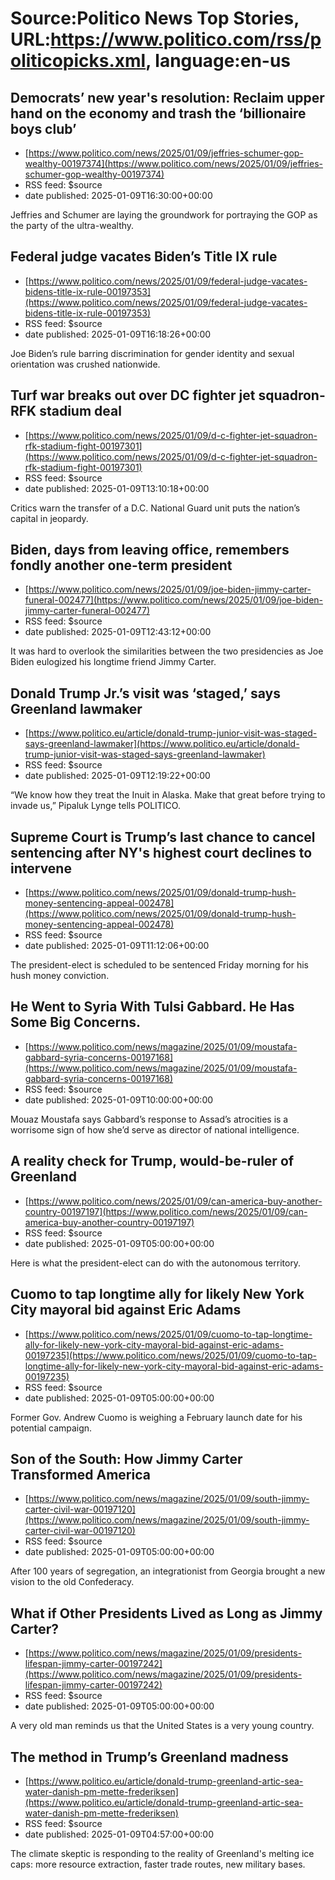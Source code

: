 # Source:Politico News Top Stories, URL:https://www.politico.com/rss/politicopicks.xml, language:en-us

## Democrats’ new year's resolution: Reclaim upper hand on the economy and trash the ‘billionaire boys club’
 - [https://www.politico.com/news/2025/01/09/jeffries-schumer-gop-wealthy-00197374](https://www.politico.com/news/2025/01/09/jeffries-schumer-gop-wealthy-00197374)
 - RSS feed: $source
 - date published: 2025-01-09T16:30:00+00:00

Jeffries and Schumer are laying the groundwork for portraying the GOP as the party of the ultra-wealthy.

## Federal judge vacates Biden’s Title IX rule
 - [https://www.politico.com/news/2025/01/09/federal-judge-vacates-bidens-title-ix-rule-00197353](https://www.politico.com/news/2025/01/09/federal-judge-vacates-bidens-title-ix-rule-00197353)
 - RSS feed: $source
 - date published: 2025-01-09T16:18:26+00:00

Joe Biden’s rule barring discrimination for gender identity and sexual orientation was crushed nationwide.

## Turf war breaks out over DC fighter jet squadron-RFK stadium deal
 - [https://www.politico.com/news/2025/01/09/d-c-fighter-jet-squadron-rfk-stadium-fight-00197301](https://www.politico.com/news/2025/01/09/d-c-fighter-jet-squadron-rfk-stadium-fight-00197301)
 - RSS feed: $source
 - date published: 2025-01-09T13:10:18+00:00

Critics warn the transfer of a D.C. National Guard unit puts the nation’s capital in jeopardy.

## Biden, days from leaving office, remembers fondly another one-term president
 - [https://www.politico.com/news/2025/01/09/joe-biden-jimmy-carter-funeral-002477](https://www.politico.com/news/2025/01/09/joe-biden-jimmy-carter-funeral-002477)
 - RSS feed: $source
 - date published: 2025-01-09T12:43:12+00:00

It was hard to overlook the similarities between the two presidencies as Joe Biden eulogized his longtime friend Jimmy Carter.

## Donald Trump Jr.’s visit was ‘staged,’ says Greenland lawmaker
 - [https://www.politico.eu/article/donald-trump-junior-visit-was-staged-says-greenland-lawmaker](https://www.politico.eu/article/donald-trump-junior-visit-was-staged-says-greenland-lawmaker)
 - RSS feed: $source
 - date published: 2025-01-09T12:19:22+00:00

“We know how they treat the Inuit in Alaska. Make that great before trying to invade us,” Pipaluk Lynge tells POLITICO.

## Supreme Court is Trump’s last chance to cancel sentencing after NY's highest court declines to intervene
 - [https://www.politico.com/news/2025/01/09/donald-trump-hush-money-sentencing-appeal-002478](https://www.politico.com/news/2025/01/09/donald-trump-hush-money-sentencing-appeal-002478)
 - RSS feed: $source
 - date published: 2025-01-09T11:12:06+00:00

The president-elect is scheduled to be sentenced Friday morning for his hush money conviction.

## He Went to Syria With Tulsi Gabbard. He Has Some Big Concerns.
 - [https://www.politico.com/news/magazine/2025/01/09/moustafa-gabbard-syria-concerns-00197168](https://www.politico.com/news/magazine/2025/01/09/moustafa-gabbard-syria-concerns-00197168)
 - RSS feed: $source
 - date published: 2025-01-09T10:00:00+00:00

Mouaz Moustafa says Gabbard’s response to Assad’s atrocities is a worrisome sign of how she’d serve as director of national intelligence.

## A reality check for Trump, would-be-ruler of Greenland
 - [https://www.politico.com/news/2025/01/09/can-america-buy-another-country-00197197](https://www.politico.com/news/2025/01/09/can-america-buy-another-country-00197197)
 - RSS feed: $source
 - date published: 2025-01-09T05:00:00+00:00

Here is what the president-elect can do with the autonomous territory.

## Cuomo to tap longtime ally for likely New York City mayoral bid against Eric Adams
 - [https://www.politico.com/news/2025/01/09/cuomo-to-tap-longtime-ally-for-likely-new-york-city-mayoral-bid-against-eric-adams-00197235](https://www.politico.com/news/2025/01/09/cuomo-to-tap-longtime-ally-for-likely-new-york-city-mayoral-bid-against-eric-adams-00197235)
 - RSS feed: $source
 - date published: 2025-01-09T05:00:00+00:00

Former Gov. Andrew Cuomo is weighing a February launch date for his potential campaign.

## Son of the South: How Jimmy Carter Transformed America
 - [https://www.politico.com/news/magazine/2025/01/09/south-jimmy-carter-civil-war-00197120](https://www.politico.com/news/magazine/2025/01/09/south-jimmy-carter-civil-war-00197120)
 - RSS feed: $source
 - date published: 2025-01-09T05:00:00+00:00

After 100 years of segregation, an integrationist from Georgia brought a new vision to the old Confederacy.

## What if Other Presidents Lived as Long as Jimmy Carter?
 - [https://www.politico.com/news/magazine/2025/01/09/presidents-lifespan-jimmy-carter-00197242](https://www.politico.com/news/magazine/2025/01/09/presidents-lifespan-jimmy-carter-00197242)
 - RSS feed: $source
 - date published: 2025-01-09T05:00:00+00:00

A very old man reminds us that the United States is a very young country.

## The method in Trump’s Greenland madness
 - [https://www.politico.eu/article/donald-trump-greenland-artic-sea-water-danish-pm-mette-frederiksen](https://www.politico.eu/article/donald-trump-greenland-artic-sea-water-danish-pm-mette-frederiksen)
 - RSS feed: $source
 - date published: 2025-01-09T04:57:00+00:00

The climate skeptic is responding to the reality of Greenland's melting ice caps: more resource extraction, faster trade routes, new military bases.

